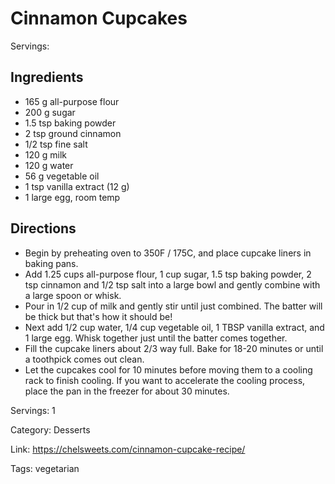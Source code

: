# Cinnamon Cupcakes

Servings:

## Ingredients
- 165 g all-purpose flour
- 200 g sugar
- 1.5 tsp baking powder
- 2 tsp ground cinnamon
- 1/2 tsp fine salt
- 120 g milk
- 120 g water
- 56 g vegetable oil
- 1 tsp vanilla extract (12 g)
- 1 large egg, room temp

## Directions
- Begin by preheating oven to 350F / 175C, and place cupcake liners in baking pans.
- Add 1.25 cups all-purpose flour, 1 cup sugar, 1.5 tsp baking powder, 2 tsp cinnamon and 1/2 tsp salt into a large bowl and gently combine with a large spoon or whisk.
- Pour in 1/2 cup of milk and gently stir until just combined. The batter will be thick but that's how it should be!
- Next add 1/2 cup water, 1/4 cup vegetable oil, 1 TBSP vanilla extract, and 1 large egg. Whisk together just until the batter comes together.
- Fill the cupcake liners about 2/3 way full. Bake for 18-20 minutes or until a toothpick comes out clean.
- Let the cupcakes cool for 10 minutes before moving them to a cooling rack to finish cooling. If you want to accelerate the cooling process, place the pan in the freezer for about 30 minutes.

Servings: 1

Category: Desserts

Link: https://chelsweets.com/cinnamon-cupcake-recipe/

Tags: vegetarian
